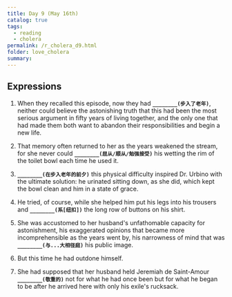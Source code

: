 ```yaml
---
title: Day 9 (May 16th)
catalog: true
tags: 
  - reading
  - cholera
permalink: /r_cholera_d9.html
folder: love_cholera
summary: 
---
```


## Expressions

1.  When they recalled this episode, now they had <b data-toggle="tooltip" data-original-title="{{site.data.answers.9_a}}">`________(步入了老年)`</b>, neither could believe the astonishing truth that this had been the most serious argument in fifty years of living together, and the only one that had made them both want to abandon their responsibilities and begin a new life.

2.  That memory often returned to her as the years weakened the stream, for she never could <b data-toggle="tooltip" data-original-title="{{site.data.answers.9_b}}">`________(屈从/顺从/勉强接受)`</b> his wetting the rim of the toilet bowl each time he used it.

3.  <b data-toggle="tooltip" data-original-title="{{site.data.answers.9_c}}">`________(在步入老年的前夕)`</b> this physical difficulty inspired Dr. Urbino with the ultimate solution: he urinated sitting down, as she did, which kept the bowl clean and him in a state of grace.

4.  He tried, of course, while she helped him put his legs into his trousers and <b data-toggle="tooltip" data-original-title="{{site.data.answers.9_d}}">`________(系[纽扣])`</b> the long row of buttons on his shirt.

5.  She was accustomed to her husband's unfathomable capacity for astonishment, his exaggerated opinions that became more incomprehensible as the years went by, his narrowness of mind that was <b data-toggle="tooltip" data-original-title="{{site.data.answers.9_e}}">`________(与...大相径庭)`</b> his public image.

6.  But this time he had outdone himself.

7.  She had supposed that her husband held Jeremiah de Saint-Amour <b data-toggle="tooltip" data-original-title="{{site.data.answers.9_g}}">`________(敬重的)`</b> not for what he had once been but for what he began to be after he arrived here with only his exile's rucksack.



